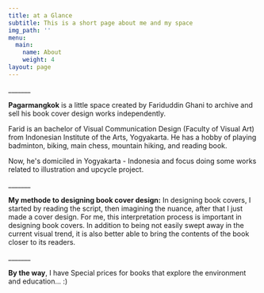 ```yaml
---
title: at a Glance
subtitle: This is a short page about me and my space
img_path: ''
menu:
  main:
    name: About
    weight: 4
layout: page
---
```

\_\_\_\_\_\__

**Pagarmangkok** is a little space created by Fariduddin Ghani to archive and sell his book cover design works independently. 

Farid is an bachelor of Visual Communication Design (Faculty of Visual Art) from Indonesian Institute of the Arts, Yogyakarta. He has a hobby of playing badminton, biking, main chess, mountain hiking, and reading book.

Now, he's domiciled in Yogyakarta - Indonesia and focus doing some works related to illustration and upcycle project.

\_\_\_\_\_\__

**My methode to designing book cover design:** In designing book covers, I started by reading the script, then imagining the nuance, after that I just made a cover design. For me, this interpretation process is important in designing book covers. In addition to being not easily swept away in the current visual trend, it is also better able to bring the contents of the book closer to its readers.

\_\_\_\_\_\__

**By the way**, I have Special prices for books that explore the environment and education... :)
